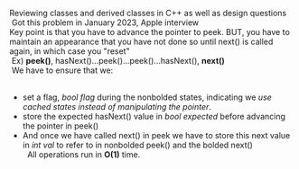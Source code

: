 Reviewing classes and derived classes in C++ as well as design questions<br>
​
Got this problem in January 2023, Apple interview<br>
​
Key point is that you have to advance the pointer to peek. BUT, you have to maintain an appearance that you have not done so until next() is called again, in which case you "reset"<br>
​
Ex) **peek()**, hasNext()...peek()...peek()...hasNext(), **next()**<br>
​
We have to ensure that we: <br>
​
* set a flag, *bool flag* during the nonbolded states, indicating we *use cached states instead of manipulating the pointer*.
* store the expected hasNext() value in *bool expected* before advancing the pointer in peek()
* And once we have called next() in peek we have to store this next value in *int val* to refer to in nonbolded peek() and the bolded next() <br>
​
​
All operations run in **O(1)** time.
​
​